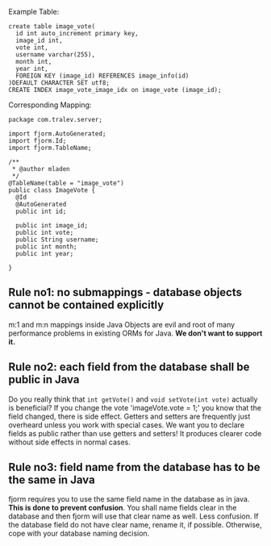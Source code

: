 Example Table:
```
create table image_vote(
  id int auto_increment primary key,
  image_id int,
  vote int,
  username varchar(255),
  month int,
  year int,   
  FOREIGN KEY (image_id) REFERENCES image_info(id)
)DEFAULT CHARACTER SET utf8;
CREATE INDEX image_vote_image_idx on image_vote (image_id);
```

Corresponding Mapping:
```
package com.tralev.server;

import fjorm.AutoGenerated;
import fjorm.Id;
import fjorm.TableName;

/**
 * @author mladen
 */
@TableName(table = "image_vote")
public class ImageVote {
  @Id
  @AutoGenerated
  public int id;

  public int image_id;
  public int vote;
  public String username;
  public int month;
  public int year;

}
```

## Rule no1: no submappings - database objects cannot be contained explicitly ##

m:1 and m:n mappings inside Java Objects are evil and root of many performance problems in existing ORMs for Java. **We don't want to support it.**

## Rule no2: each field from the database shall be public in Java ##

Do you really think that `int getVote()` and `void setVote(int vote)` actually is beneficial? If you change the vote 'imageVote.vote = 1;' you know that the field changed, there is side effect. Getters and setters are frequently just overheard unless you work with special cases. We want you to declare fields as public rather than use getters and setters! It produces clearer code without side effects in normal cases.

## Rule no3: field name from the database has to be the same in Java ##

fjorm requires you to use the same field name in the database as in java. **This is done to prevent confusion**. You shall name fields clear in the database and then fjorm will use that clear name as well. Less confusion. If the database field do not have clear name, rename it, if possible. Otherwise, cope with your database naming decision.